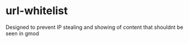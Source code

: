 # url-whitelist
Designed to prevent IP stealing and showing of content that shouldnt be seen in gmod
